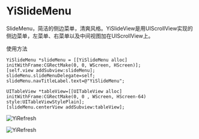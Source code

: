# YiSlideMenu
SlideMenu，简洁的侧边菜单，清爽风格。YiSlideView是用UIScrollView实现的侧边菜单，左菜单、右菜单以及中间视图加在UIScrollView上。

使用方法

    YiSlideMenu *slideMenu = [[YiSlideMenu alloc] initWithFrame:CGRectMake(0, 0, WScreen, HScreen)];
    [self.view addSubview:slideMenu];
    slideMenu.slideMenuDelegate=self;
    slideMenu.navTitleLabel.text=@"YiSlideMenu";
    
    UITableView *tableView=[[UITableView alloc] initWithFrame:CGRectMake(0, 0 , WScreen, HScreen-64) style:UITableViewStylePlain];
    [slideMenu.centerView addSubview:tableView];
    
    
    
    
    
    
![YiRefresh](http://7u2k5i.com1.z0.glb.clouddn.com/github_yislidemenu2.gif?imageMogr2/thumbnail/370x662!) 

![YiRefresh](http://7u2k5i.com1.z0.glb.clouddn.com/github_yislidemenu1.gif?imageMogr2/thumbnail/370x662!) 
